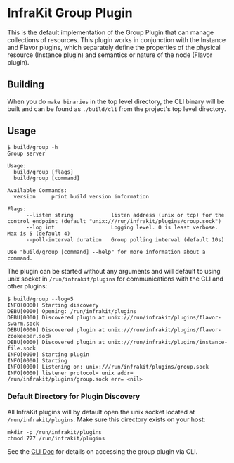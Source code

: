 InfraKit Group Plugin
=====================

This is the default implementation of the Group Plugin that can manage collections of resources.
This plugin works in conjunction with the Instance and Flavor plugins, which separately define
the properties of the physical resource (Instance plugin) and semantics or nature  of the node
(Flavor plugin).


## Building

When you do `make binaries` in the top level directory, the CLI binary will be built and can be
found as `./build/cli` from the project's top level directory.

## Usage

```
$ build/group -h
Group server

Usage:
  build/group [flags]
  build/group [command]

Available Commands:
  version     print build version information

Flags:
      --listen string            listen address (unix or tcp) for the control endpoint (default "unix:///run/infrakit/plugins/group.sock")
      --log int                  Logging level. 0 is least verbose. Max is 5 (default 4)
      --poll-interval duration   Group polling interval (default 10s)

Use "build/group [command] --help" for more information about a command.
```

The plugin can be started without any arguments and will default to using unix socket in
`/run/infrakit/plugins` for communications with the CLI and other plugins:

```
$ build/group --log=5
INFO[0000] Starting discovery
DEBU[0000] Opening: /run/infrakit/plugins
DEBU[0000] Discovered plugin at unix:///run/infrakit/plugins/flavor-swarm.sock
DEBU[0000] Discovered plugin at unix:///run/infrakit/plugins/flavor-zookeeper.sock
DEBU[0000] Discovered plugin at unix:///run/infrakit/plugins/instance-file.sock
INFO[0000] Starting plugin
INFO[0000] Starting
INFO[0000] Listening on: unix:///run/infrakit/plugins/group.sock
INFO[0000] listener protocol= unix addr= /run/infrakit/plugins/group.sock err= <nil>
```

### Default Directory for Plugin Discovery

All InfraKit plugins will by default open the unix socket located at `/run/infrakit/plugins`.
Make sure this directory exists on your host:

```
mkdir -p /run/infrakit/plugins
chmod 777 /run/infrakit/plugins
```

See the [CLI Doc](../cli/README.md) for details on accessing the group plugin via CLI.
